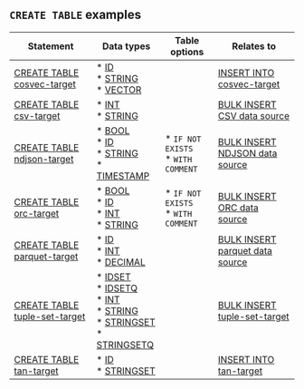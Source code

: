 ## `CREATE TABLE` examples

| Statement | Data types | Table options | Relates to |
|---|---|---|---|
| [CREATE TABLE cosvec-target](/docs/sql-guide/examples/sql-eg-table/sql-eg-table-create-cosvec-target) | * [ID](/docs/sql-guide/data-types/data-type-id)<br/>* [STRING](/docs/sql-guide/data-types/data-type-string)<br/>* [VECTOR](/docs/sql-guide/data-types/data-type-vector) |  | [INSERT INTO cosvec-target](/docs/sql-guide/examples/sql-eg-insert/sql-eg-insert-cosvec-target) |
| [CREATE TABLE csv-target](/docs/sql-guide/examples/sql-eg-table/sql-eg-table-create-csv-target) | * [INT](/docs/sql-guide/data-types/data-type-int)<br/>* [STRING](/docs/sql-guide/data-types/data-type-string) |  | [BULK INSERT CSV data source](/docs/sql-guide/examples/sql-eg-insert/sql-eg-insert-bulk-csv-target) |
| [CREATE TABLE ndjson-target](/docs/sql-guide/examples/sql-eg-table/sql-eg-table-create-ndjson-target) | * [BOOL](/docs/sql-guide/data-types/data-type-bool)<br/>* [ID](/docs/sql-guide/data-types/data-type-id)<br/>* [STRING](/docs/sql-guide/data-types/data-type-string)<br/>* [TIMESTAMP](/docs/sql-guide/data-types/data-type-timestamp) | * `IF NOT EXISTS`<br/>* `WITH COMMENT` | [BULK INSERT NDJSON data source](/docs/sql-guide/examples/sql-eg-insert/sql-eg-insert-bulk-ndjson-target) |
| [CREATE TABLE orc-target](/docs/sql-guide/examples/sql-eg-table/sql-eg-table-create-orc-target) | * [BOOL](/docs/sql-guide/data-types/data-type-bool)<br/>* [ID](/docs/sql-guide/data-types/data-type-id)<br/>* [INT](/docs/sql-guide/data-types/data-type-int)<br/>* [STRING](/docs/sql-guide/data-types/data-type-string) | * `IF NOT EXISTS`<br/>* `WITH COMMENT` | [BULK INSERT ORC data source](/docs/sql-guide/examples/sql-eg-insert/sql-eg-insert-bulk-orc-target)
| [CREATE TABLE parquet-target](/docs/sql-guide/examples/sql-eg-table/sql-eg-table-create-parquet-target) | * [ID](/docs/sql-guide/data-types/data-type-id)<br/>* [INT](/docs/sql-guide/data-types/data-type-int)<br/>* [DECIMAL](/docs/sql-guide/data-types/data-type-decimal) |  | [BULK INSERT parquet data source](/docs/sql-guide/examples/sql-eg-insert/sql-eg-insert-bulk-parquet-target) |
| [CREATE TABLE tuple-set-target](/docs/sql-guide/examples/sql-eg-table/sql-eg-table-create-tuple-set-target) | * [IDSET](/docs/sql-guide/data-types/data-type-idset)<br/>* [IDSETQ](/docs/sql-guide/data-types/data-type-idsetq)<br/>* [INT](/docs/sql-guide/data-types/data-type-int)<br/>* [STRING](/docs/sql-guide/data-types/data-type-string)<br/>* [STRINGSET](/docs/sql-guide/data-types/data-type-stringset)<br/>* [STRINGSETQ](/docs/sql-guide/data-types/data-type-stringsetq) |  | [BULK INSERT tuple-set-target](/docs/sql-guide/examples/sql-eg-insert/sql-eg-insert-bulk-tuple-set-target) |
| [CREATE TABLE tan-target](/docs/sql-guide/examples/sql-eg-table/sql-eg-table-create-tan-target) | * [ID](/docs/sql-guide/data-types/data-type-id)<br/>* [STRINGSET](/docs/sql-guide/data-types/data-type-stringset) |  | [INSERT INTO tan-target](/docs/sql-guide/examples/sql-eg-insert/sql-eg-insert-tan-target) |

<!-- Data type list for copying into tables

* [BOOL](/docs/sql-guide/data-types/data-type-bool)<br/>
* [DECIMAL](/docs/sql-guide/data-types/data-type-decimal)
* [ID](/docs/sql-guide/data-types/data-type-id)
* [IDSET](/docs/sql-guide/data-types/data-type-idset)
* [IDSETQ](/docs/sql-guide/data-types/data-type-idsetq)
* [INT](/docs/sql-guide/data-types/data-type-int)
* [STRING](/docs/sql-guide/data-types/data-type-string)
* [STRINGSET](/docs/sql-guide/data-types/data-type-stringset)
* [STRINGSETQ](/docs/sql-guide/data-types/data-type-stringsetq)
* [TIMESTAMP](/docs/sql-guide/data-types/data-type-timestamp)
* [VECTOR](/docs/sql-guide/data-types/data-type-vector)

-->
